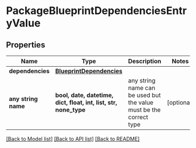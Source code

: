 # PackageBlueprintDependenciesEntryValue


## Properties
Name | Type | Description | Notes
------------ | ------------- | ------------- | -------------
**dependencies** | [**BlueprintDependencies**](BlueprintDependencies.md) |  | 
**any string name** | **bool, date, datetime, dict, float, int, list, str, none_type** | any string name can be used but the value must be the correct type | [optional]

[[Back to Model list]](../README.md#documentation-for-models) [[Back to API list]](../README.md#documentation-for-api-endpoints) [[Back to README]](../README.md)


